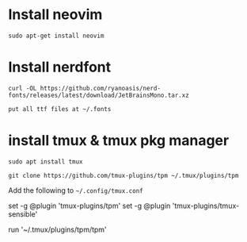 # Install neovim

`sudo apt-get install neovim`

# Install nerdfont

`curl -OL https://github.com/ryanoasis/nerd-fonts/releases/latest/download/JetBrainsMono.tar.xz`

`put all ttf files at ~/.fonts`


# install tmux & tmux pkg manager

`sudo apt install tmux`

`git clone https://github.com/tmux-plugins/tpm ~/.tmux/plugins/tpm`

Add the following to `~/.config/tmux.conf`

set -g @plugin 'tmux-plugins/tpm'
set -g @plugin 'tmux-plugins/tmux-sensible'

run '~/.tmux/plugins/tpm/tpm'
